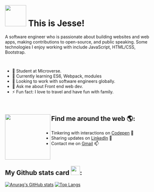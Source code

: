 # <img src="https://media.giphy.com/media/26Fxy3Iz1ari8oytO/giphy.gif" width="70"> This is Jesse!</h2>
<!-- 🏾‍💻 -->

A software engineer who is passionate about building websites and web apps, making contributions to open-source, and public speaking. Some technologies I enjoy working with include JavaScript, HTML/CSS, Bootstrap.

<br/>


- 🔭 Student at Microverse.
- 🌱 Currently learning ES6, Webpack, modules
- 👯 Looking to work with software engineers globally.
- 💬 Ask me about Front end web dev.
- ⚡ Fun fact: I love to travel and have fun with family.
<br/>

## Find me around the web 🌎: <a href="https://github.com/Hedevedup"><img align="left" width="150" height="150" src="https://github.com/M0nica/M0nica/blob/main/octomonica/m0nica-octocat-rotating.gif?raw=true"></a>
- Tinkering with interactions on <a href="https://codepen.io/favourezeugwa"> Codepen</a> 🏓
- Sharing updates on <a href="https://www.linkedin.com/in/favour-amarachi-ezeugwa-a5bb31149/">LinkedIn</a> 💼
- Contact me on <a href="favourezeugwa@gmail.com/">Gmail</a> 📫

<br/>

## My Github stats card <img src="https://media.giphy.com/media/THICzXhqZItpoFX7aD/giphy.gif" width="30">:
[![Anurag's GitHub stats](https://github-readme-stats.vercel.app/api?username=HEDevedUp&count_private=true&show_icons=true&theme=moltack&border_radius=20)](https://github.com/anuraghazra/github-readme-stats) [![Top Langs](https://github-readme-stats.vercel.app/api/top-langs/?username=Favourezeugwa&layout=compact&theme=moltack&border_radius=15&card_width=250)](https://github.com/anuraghazra/github-readme-stats)
